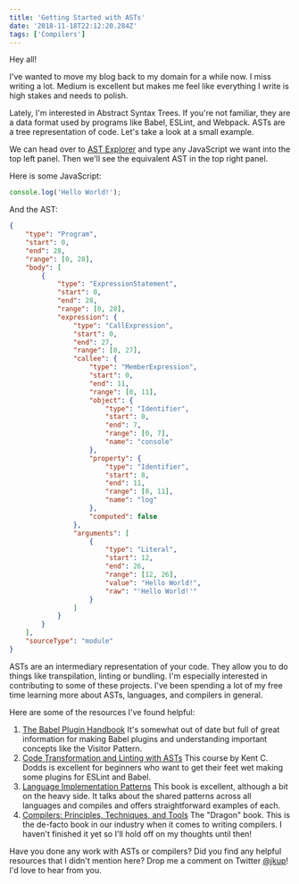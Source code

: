 ```yaml
---
title: 'Getting Started with ASTs'
date: '2018-11-18T22:12:20.284Z'
tags: ['Compilers']
---
```


Hey all!

I've wanted to move my blog back to my domain for a while now. I miss writing a lot. Medium is excellent but makes me feel like everything I write is high stakes and needs to polish.

Lately, I'm interested in Abstract Syntax Trees. If you're not familiar, they are a data format used by programs like Babel, ESLint, and Webpack. ASTs are a tree representation of code. Let's take a look at a small example.

<!-- excerpt -->

We can head over to [AST Explorer](https://astexplorer.net/) and type any JavaScript we want into the top left panel. Then we'll see the equivalent AST in the top right panel.

Here is some JavaScript:

```javascript
console.log('Hello World!');
```

And the AST:

```json
{
    "type": "Program",
    "start": 0,
    "end": 28,
    "range": [0, 28],
    "body": [
        {
            "type": "ExpressionStatement",
            "start": 0,
            "end": 28,
            "range": [0, 28],
            "expression": {
                "type": "CallExpression",
                "start": 0,
                "end": 27,
                "range": [0, 27],
                "callee": {
                    "type": "MemberExpression",
                    "start": 0,
                    "end": 11,
                    "range": [0, 11],
                    "object": {
                        "type": "Identifier",
                        "start": 0,
                        "end": 7,
                        "range": [0, 7],
                        "name": "console"
                    },
                    "property": {
                        "type": "Identifier",
                        "start": 8,
                        "end": 11,
                        "range": [8, 11],
                        "name": "log"
                    },
                    "computed": false
                },
                "arguments": [
                    {
                        "type": "Literal",
                        "start": 12,
                        "end": 26,
                        "range": [12, 26],
                        "value": "Hello World!",
                        "raw": "'Hello World!'"
                    }
                ]
            }
        }
    ],
    "sourceType": "module"
}
```

ASTs are an intermediary representation of your code. They allow you to do things like transpilation, linting or bundling. I'm especially interested in contributing to some of these projects. I've been spending a lot of my free time learning more about ASTs, languages, and compilers in general.

Here are some of the resources I've found helpful:

1. [The Babel Plugin Handbook](https://github.com/jamiebuilds/babel-handbook/blob/master/translations/en/plugin-handbook.md) It's somewhat out of date but full of great information for making Babel plugins and understanding important concepts like the Visitor Pattern.
2. [Code Transformation and Linting with ASTs](https://frontendmasters.com/courses/linting-asts/) This course by Kent C. Dodds is excellent for beginners who want to get their feet wet making some plugins for ESLint and Babel.
3. [Language Implementation Patterns](http://a.co/d/b13e3q5) This book is excellent, although a bit on the heavy side. It talks about the shared patterns across all languages and compiles and offers straightforward examples of each.
4. [Compilers: Principles, Techniques, and Tools](https://www.amazon.com/Compilers-Principles-Techniques-Tools-2nd/dp/0321486811) The "Dragon" book. This is the de-facto book in our industry when it comes to writing compilers. I haven't finished it yet so I'll hold off on my thoughts until then!

Have you done any work with ASTs or compilers? Did you find any helpful resources that I didn't mention here? Drop me a comment on Twitter [@jkup](https://twitter.com/jkup)! I'd love to hear from you.
